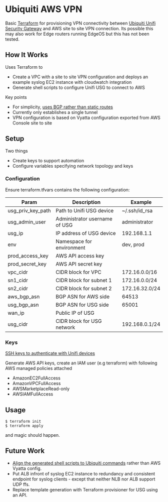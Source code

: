 # Ubiquiti AWS VPN 
Basic [Terraform](https://www.terraform.io/) for provisioning VPN connectivity between [Ubiquiti Unifi Security Gateway](https://www.ubnt.com/unifi-routing/unifi-security-gateway-pro-4/) and AWS site to site VPN connection. Its possible this may also work for Edge routers running EdgeOS but this has not been tested.

## How It Works
Uses Terraform to 
* Create a VPC with a site to site VPN configuration and deploys an example syslog EC2 instance with cloudwatch integration
* Generate shell scripts to configure Unifi USG to connect to AWS

Key points
* For simplicity, [uses BGP rather than static routes](https://medium.com/@silasthomas/aws-vpc-ipsec-site-to-site-vpn-using-a-ubiquiti-edgemax-edgerouter-with-bgp-routing-37abafb950f3)
* Currently only establishes a single tunnel 
* VPN configuration is based on Vyatta configuration exported from AWS Console site to site 

## Setup
Two things
* Create keys to support automation
* Configure variables specifying network topology and keys

### Configuration
Ensure terraform.tfvars contains the following configuration:

| Param             | Description   | Example |
| ------------------|---------------|---------|
| usg_priv_key_path | Path to Unifi USG device | ~/.ssh/id_rsa | 
| usg_admin_user    | Administrator username of USG | administrator   |
| usg_ip            | IP address of USG device | 192.168.1.1 |
| env               | Namespace for environment | dev, prod | 
| prod_access_key   | AWS API access key        | |
| prod_secret_key   | AWS API secret key        | | 
| vpc_cidr          | CIDR block for VPC        | 172.16.0.0/16 |
| sn1_cidr          | CIDR block for subnet 1   | 172.16.0.0/24 |
| sn2_cidr          | CIDR block for subnet 2   | 172.16.32.0/24 |
| aws_bgp_asn       | BGP ASN for AWS side      | 64513 |
| usg_bgp_asn       | BGP ASN for USG side      | 65001 |
| wan_ip            | Public IP of USG          | |
| usg_cidr          | CIDR block for USG network | 192.168.0.1/24 |

### Keys
[SSH keys to authenticate with Unifi devices](https://help.ubnt.com/hc/en-us/articles/235247068-UniFi-Adding-SSH-Keys-to-UniFi-Devices#2)

Generate AWS API keys, create an IAM user (e.g terraform) with following AWS managed policies attached
* AmazonEC2FullAccess
* AmazonVPCFullAccess
* AWSMarketplaceRead-only
* AWSIAMFullAccess

## Usage
```
$ terraform init
$ terraform apply
```
and magic should happen.

## Future Work

* [Align the generated shell scripts to Ubiquiti commands](https://help.ubnt.com/hc/en-us/articles/115016128008-EdgeRouter-IPsec-Route-Based-Site-to-Site-VPN-to-AWS-VPC-BGP-over-IKEv1-IPsec-) rather than AWS Vyatta config.
* Put ALB infront of syslog EC2 instance to redundancy and consistent endpoint for syslog clients - except that neither NLB nor ALB support UDP ffs.
* Replace template generation with Terraform provisioner for USG using an API.
